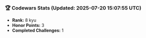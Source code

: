 ### 🏆 Codewars Stats (Updated: 2025-07-20 15:07:55 UTC)

- **Rank:** 8 kyu
- **Honor Points:** 3
- **Completed Challenges:** 1
